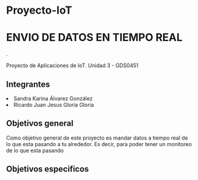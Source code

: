# Proyecto-IoT
<h1> ENVIO DE DATOS EN TIEMPO REAL </h1>.
<p> Proyecto de Aplicaciones de IoT. Unidad 3 - GDS0451 </p>
<h2> Integrantes </h2>
<lu>
  <li> Sandra Karina Álvarez González </li>
  <li> Ricardo Juan Jesus Gloria Gloria </li>
</lu>
<h2> Objetivos general </h2>
<p style = "text-aling: justify;"> Como objetivo general de este proyecto es mandar datos a tiempo real de lo que esta pasando a tu alrededor. Es decir, para poder tener un monitoreo de lo que esta pasando </p>  
<h2> Objetivos especificos </h2>


